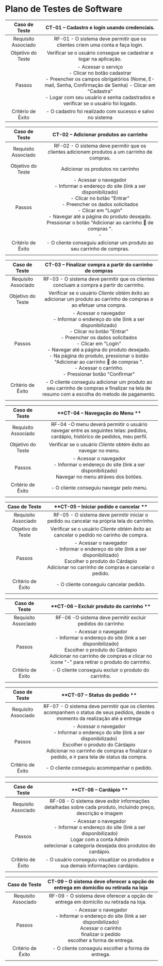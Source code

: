 # Plano de Testes de Software

| **Caso de Teste** 	| **CT-01 – Cadastro e login usando credenciais.** 	|
|:---:	|:---:	|
|	Requisito Associado 	| RF-01 - O sistema deve permitir que os clientes criem uma conta e faça login. |
| Objetivo do Teste 	| Verificar se o usuário consegue se cadastrar e logar na aplicação. |
| Passos 	| - Acessar o serviço <br> - Clicar no botão cadastrar <br> - Preencher os campos obrigatórios (Nome, E-mail, Senha, Confirmação de Senha)  - Clicar em "Cadastra" <br> - Logar com seu usuário e senha cadastrados e verificar se o usuário foi logado.|
|Critério de Êxito | - O cadastro foi realizado com sucesso e salvo no sistema |

| **Caso de Teste** 	| **CT-02 – Adicionar produtos ao carrinho**	|
|:---:	|:---:	|
|Requisito Associado | RF-02 - O sistema deve permitir que os clientes adicionem produtos a um carrinho de compras. |
| Objetivo do Teste 	| Adicionar os produtos no carrinho |
| Passos 	| - Acessar o navegador <br> - Informar o endereço do site (link a ser disponibilizado)<br> - Clicar no botão "Entrar" <br> - Preencher os dados solicitados <br> - Clicar em "Login" <br> - Navegar até a página do produto desejado. Pressionar o botão "Adicionar ao carrinho 🛒 de compras ". <br> - |
|Critério de Êxito | - O cliente conseguiu adicionar um produto ao seu carrinho de compras. |
|  	|  	|

| **Caso de Teste** 	| **CT-03 – Finalizar compra a partir do carrinho de compras**	|
|:---:	|:---:	|
|Requisito Associado | RF-03 -  O sistema deve permitir que os clientes concluam a compra a partir do carrinho.| 
| Objetivo do Teste 	| Verificar se o usuário *Cliente* obtém êxito ao adicionar um produto ao carrinho de compras e ao efetuar uma compra. |
| Passos 	| - Acessar o navegador <br> - Informar o endereço do site (link a ser disponibilizado)<br> - Clicar no botão "Entrar" <br> - Preencher os dados solicitados <br> - Clicar em "Login" <br> - Navegar até a página do produto desejado. <br> - Na página do produto, pressionar o botão "Adicionar ao carrinho 🛒 de compras ". <br> - Acessar o carrinho. <br> - Pressionar botão  "Confirmar" <br>   |
|Critério de Êxito | - O cliente conseguiu adicionar um produto ao seu carrinho de compras e finalizar na tela de resumo com a escolha do  metodo de pagamento. |
|  	|  	|

| **Caso de Teste** 	| **CT-04 – Navegação do Menu **	|
|:---:	|:---:	|
|Requisito Associado | RF-04 -O menu deverá permitir o usuário navegar entre as seguintes telas: pedidos, cardápio, histórico de pedidos, meu perfil. |
| Objetivo do Teste 	| Verificar se o usuário *Cliente* obtém êxito ao navegar no menu. |
| Passos 	| - Acessar o navegador <br> - Informar o endereço do site (link a ser disponibilizado) <br> Navegar no menu atráves dos botões.   |
|Critério de Êxito | - O cliente conseguiu navegar pelo menu. |
|  	|  	|

| **Caso de Teste** 	| **CT-05 – Iniciar pedido e cancelar **	|
|:---:	|:---:	|
|Requisito Associado | RF-05 - O sistema deve permitir iniciar o pedido ou cancelar na própria tela do carrinho. |
| Objetivo do Teste 	| Verificar se o usuário *Cliente* obtém êxito ao cancelar o pedido  no carinho de compra. |
| Passos 	| - Acessar o navegador <br> - Informar o endereço do site (link a ser disponibilizado) <br> Escolher o produto do Cárdapio <br> Adicionar  no carrinho de compras e cancelar o pedido.   |
|Critério de Êxito | - O cliente conseguiu cancelar pedido. |
|  	|  	|

| **Caso de Teste** 	| **CT-06 – Excluir produto do carrinho **	|
|:---:	|:---:	|
|Requisito Associado | RF-06 -O sistema deve permitir excluir pedidos do carrinho	| Verificar se o usuário *Cliente* obtém êxito para excluir produto do carrinho. |
| Passos 	| - Acessar o navegador <br> - Informar o endereço do site (link a ser disponibilizado) <br> Escolher o produto do Cárdapio <br> Adicionar  no carrinho de compras e clicar no icone "-" para retirar o produto do carrinho. |
|Critério de Êxito | - O cliente conseguiu excluir o produto do carrinho. |
|  	|  	|

| **Caso de Teste** 	| **CT-07 – Status do pedido **	|
|:---:	|:---:	|
|Requisito Associado | RF-07 - O sistema deve permitir que os clientes acompanhem o status de seus pedidos, desde o momento da realização até a entrega	| Verificar se o usuário *Cliente* obtém êxito para acompanhar seu pedido. |
| Passos 	| - Acessar o navegador <br> - Informar o endereço do site (link a ser disponibilizado) <br> Escolher o produto do Cárdapio <br> Adicionar  no carrinho de compras e finalizar o pedido, e ir para tela de status da compra.   |
|Critério de Êxito | - O cliente conseguiu acommpanhar o pedido. |
|  	|  	|

| **Caso de Teste** 	| **CT-08 – Cardápio **	|
|:---:	|:---:	|
|Requisito Associado | RF-08 - O sistema deve exibir informações detalhadas sobre cada produto, incluindo preço, descrição e imagem |
| Passos 	| - Acessar o navegador <br> - Informar o endereço do site (link a ser disponibilizado) <br> Logar com a conta Admin <br> selecionar a categoria desejada dos produtos do cardápio.   |
|Critério de Êxito | - O usuário conseguiu visualizar os produdos e sua demais informações cardápio. |
|  	|  	|

| **Caso de Teste** 	| **CT-09 – O sistema deve oferecer a opção de entrega em domicílio ou retirada na loja**	|
|:---:	|:---:	|
|Requisito Associado | RF-09 - O sistema deve oferecer a opção de entrega em domicílio ou retirada na loja. |
| Passos 	| - Acessar o navegador <br> - Informar o endereço do site (link a ser disponibilizado) <br> Acessar o carinho <br> finalizar o pedido <br> escolher a forma de entrega.|
|Critério de Êxito | - O cliente conseguiu escolher a forma de entrega. |
|  	|  	|

